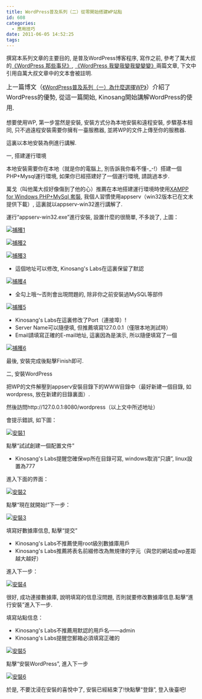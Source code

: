 ```yaml
---
title: WordPress普及系列（二）從零開始搭建WP站點
id: 608
categories:
  - 應用技巧
date: 2011-06-05 14:52:25
tags:
---
```


撰寫本系列文章的主要目的, 是普及WordPress博客程序, 寫作之前, 參考了萬大叔的[《WordPress 那些事兒》](http://wange.im/about-wordpress.html), [《WordPress 我變我變我變變變》](http://wange.im/wordpress-is-not-everything.html)兩篇文章, 下文中引用自萬大叔文章中的文本會被註明.

<span style="line-height: 1.714285714; font-size: 1rem;">上一篇博文（</span>[《WordPress普及系列（一）為什麼選擇WP》](http://www.chinvo.org/html/y_2011/m_05/593.html)<span style="line-height: 1.714285714; font-size: 1rem;">）介紹了WordPress的優勢, 從這一篇開始, Kinosang開始講解WordPress的使用.</span>

想要使用WP, 第一步當然是安裝, 安裝方式分為本地安裝和遠程安裝, 步驟基本相同, 只不過遠程安裝需要你擁有一臺服務器, 並將WP的文件上傳至你的服務器.

<!--more-->

這裏以本地安裝為例進行講解.

一, 搭建運行環境

本地安裝需要你在本地（就是你的電腦上, 別告訴我你看不懂-_-!）搭建一個PHP+Mysql運行環境, 如果你已經搭建好了一個運行環境, 請跳過本步.

萬戈（叫他萬大叔好像傷到了他的心）推薦在本地搭建運行環境時使用<span style="text-decoration: underline;">XAMPP for Windows PHP+MySql 套裝</span>, 我個人習慣使用appserv（win32版本已在文末提供下載）, 這裏就以appserv-win32進行講解了.

運行“appserv-win32.exe”進行安裝, 設置什麼的很簡單, 不多說了, 上圖：

[![](https://blog.7in0.me/wp-content/uploads/2015/06/c4ca4238a0b923820dcc509a6f75849b.png "捕獲1")](http://www.chinvo.org/blog/chinvo/2011/06/608-propaganda-wordpress-2-start-with-nothing.html/%e6%8d%95%e8%8e%b71)

[![](https://blog.7in0.me/wp-content/uploads/2015/06/c81e728d9d4c2f636f067f89cc14862c.png "捕獲2")](http://www.chinvo.org/blog/chinvo/2011/06/608-propaganda-wordpress-2-start-with-nothing.html/%e6%8d%95%e8%8e%b72)

[![](https://blog.7in0.me/wp-content/uploads/2015/06/eccbc87e4b5ce2fe28308fd9f2a7baf3.png "捕獲3")](http://www.chinvo.org/blog/chinvo/2011/06/608-propaganda-wordpress-2-start-with-nothing.html/%e6%8d%95%e8%8e%b73)

*   這個地址可以修改, Kinosang's Labs在這裏保留了默認

[![](https://blog.7in0.me/wp-content/uploads/2015/06/a87ff679a2f3e71d9181a67b7542122c.png "捕獲4")](http://www.chinvo.org/blog/chinvo/2011/06/608-propaganda-wordpress-2-start-with-nothing.html/%e6%8d%95%e8%8e%b74)

*   全勾上哦～否則會出現問題的, 除非你之前安裝過MySQL等部件

[![](https://blog.7in0.me/wp-content/uploads/2015/06/e4da3b7fbbce2345d7772b0674a318d5.png "捕獲5")](http://www.chinvo.org/blog/chinvo/2011/06/608-propaganda-wordpress-2-start-with-nothing.html/%e6%8d%95%e8%8e%b75)

*   Kinosang's Labs在這裏修改了Port（連接埠）!
*   Server Name可以隨便填, 但推薦填寫127.0.0.1（僅限本地測試時）
*   Email請填寫正確的E-mail地址, 這裏因為是演示, 所以隨便填寫了一個

[![](https://blog.7in0.me/wp-content/uploads/2015/06/1679091c5a880faf6fb5e6087eb1b2dc1.png "捕獲6")](http://www.chinvo.org/blog/chinvo/2011/06/608-propaganda-wordpress-2-start-with-nothing.html/%e6%8d%95%e8%8e%b76)

最後, 安裝完成後點擊Finish即可.

二, 安裝WordPress

把WP的文件解壓到appserv安裝目錄下的WWW目錄中（最好新建一個目錄, 如wordpress, 放在新建的目錄裏面）.

然後訪問http://127.0.0.1:8080/wordpress（以上文中所述地址）

會提示錯誤, 如下圖：

[![](https://blog.7in0.me/wp-content/uploads/2015/06/6512bd43d9caa6e02c990b0a82652dca1.png "安裝1")](http://www.chinvo.org/blog/chinvo/2011/06/608-propaganda-wordpress-2-start-with-nothing.html/%e5%ae%89%e8%a3%851)

點擊“試試創建一個配置文件”

*   Kinosang's Labs提醒您確保wp所在目錄可寫, windows取消“只讀”, linux設置為777

進入下面的界面：

[![](https://blog.7in0.me/wp-content/uploads/2015/06/3c59dc048e8850243be8079a5c74d0791.png "安裝2")](http://www.chinvo.org/blog/chinvo/2011/06/608-propaganda-wordpress-2-start-with-nothing.html/%e5%ae%89%e8%a3%852)

點擊“現在就開始!”下一步：

[![](https://blog.7in0.me/wp-content/uploads/2015/06/c16a5320fa475530d9583c34fd356ef51.png "安裝3")](http://www.chinvo.org/blog/chinvo/2011/06/608-propaganda-wordpress-2-start-with-nothing.html/%e5%ae%89%e8%a3%853)

填寫好數據庫信息, 點擊“提交”

*   Kinosang's Labs不推薦使用root級別數據庫用戶
*   Kinosang's Labs推薦將表名前綴修改為無規律的字元（與您的網站或wp差距越大越好）

進入下一步：

[![](https://blog.7in0.me/wp-content/uploads/2015/06/3416a75f4cea9109507cacd8e2f2aefc1.png "安裝4")](http://www.chinvo.org/blog/chinvo/2011/06/608-propaganda-wordpress-2-start-with-nothing.html/%e5%ae%89%e8%a3%854)

很好, 成功連接數據庫, 說明填寫的信息沒問題, 否則就要修改數據庫信息.點擊“進行安裝”進入下一步.

填寫站點信息：

*   Kinosang's Labs不推薦用默認的用戶名——admin
*   Kinosang's Labs提醒您郵箱必須填寫正確的

[![](https://blog.7in0.me/wp-content/uploads/2015/06/2838023a778dfaecdc212708f721b7881.png "安裝5")](http://www.chinvo.org/blog/chinvo/2011/06/608-propaganda-wordpress-2-start-with-nothing.html/%e5%ae%89%e8%a3%855)

點擊“安裝WordPress”, 進入下一步

[![](https://blog.7in0.me/wp-content/uploads/2015/06/7f39f8317fbdb1988ef4c628eba025911.png "安裝6")](http://www.chinvo.org/blog/chinvo/2011/06/608-propaganda-wordpress-2-start-with-nothing.html/%e5%ae%89%e8%a3%856)

於是, 不要沈浸在安裝的喜悅中了, 安裝已經結束了!快點擊“登錄”, 登入後臺吧!
